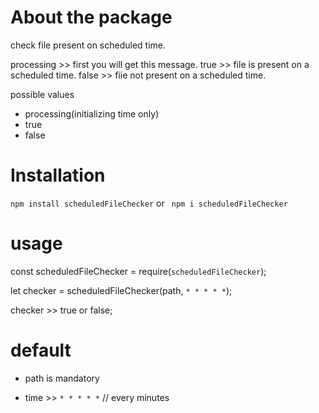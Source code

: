 # About the package
check file present on  scheduled time.

processing >> first you will get this message.
true >> file is present on a scheduled time.
false >> fiie not present on a scheduled time.

possible values
* processing(initializing time only)
* true
* false

# Installation

`npm install scheduledFileChecker` or ` npm i scheduledFileChecker`


# usage 

const scheduledFileChecker = require(`scheduledFileChecker`);

let checker = scheduledFileChecker(path, `* * * * *`);

checker >> true or false;

# default

* path is mandatory 

* time >> `* * * * *` // every minutes

